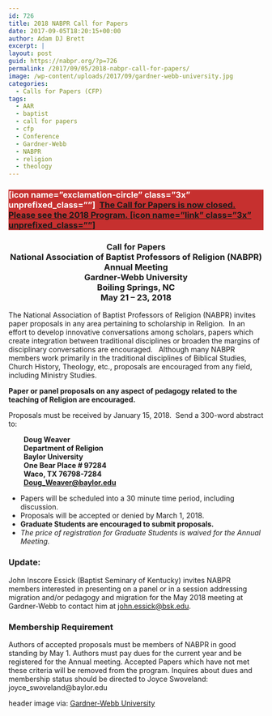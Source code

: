 ```yaml
---
id: 726
title: 2018 NABPR Call for Papers
date: 2017-09-05T18:20:15+00:00
author: Adam DJ Brett
excerpt: |
layout: post
guid: https://nabpr.org/?p=726
permalink: /2017/09/05/2018-nabpr-call-for-papers/
image: /wp-content/uploads/2017/09/gardner-webb-university.jpg
categories:
  - Calls for Papers (CFP)
tags:
  - AAR
  - baptist
  - call for papers
  - cfp
  - Conference
  - Gardner-Webb
  - NABPR
  - religion
  - theology
---
```

<h3 style="background-color: #c6302f; color: #ffffff;">
  [icon name=&#8221;exclamation-circle&#8221; class=&#8221;3x&#8221; unprefixed_class=&#8221;&#8221;]  <a href="https://nabpr.org/meeting-at-gardner-webb-program/">The Call for Papers is now closed. Please see the 2018 Program. </a><a href="https://nabpr.org/meeting-at-gardner-webb-program/">[icon name=&#8221;link&#8221; class=&#8221;3x&#8221; unprefixed_class=&#8221;&#8221;]</a>
</h3>

<h3 style="text-align: center;">
  Call for Papers<br /> National Association of Baptist Professors of Religion (NABPR)<br /> Annual Meeting<br /> Gardner-Webb University<br /> Boiling Springs, NC<br /> May 21 – 23, 2018
</h3>

The National Association of Baptist Professors of Religion (NABPR) invites paper proposals in any area pertaining to scholarship in Religion.  In an effort to develop innovative conversations among scholars, papers which create integration between traditional disciplines or broaden the margins of disciplinary conversations are encouraged.   Although many NABPR members work primarily in the traditional disciplines of Biblical Studies, Church History, Theology, etc., proposals are encouraged from any field, including Ministry Studies.

**Paper or panel proposals on any aspect of pedagogy related to the teaching of Religion are encouraged.**

Proposals must be received by January 15, 2018.  Send a 300-word abstract to:

<p style="padding-left: 30px;">
  <strong>Doug Weaver</strong><br /> <strong> Department of Religion</strong><br /> <strong> Baylor University</strong><br /> <strong> One Bear Place # 97284</strong><br /> <strong> Waco, TX 76798-7284</strong><br /> <a href="mailto:Doug_Weaver@baylor.edu"><strong> Doug_Weaver@baylor.edu</strong></a>
</p>

  * Papers will be scheduled into a 30 minute time period, including discussion.
  * Proposals will be accepted or denied by March 1, 2018.
  * **Graduate Students are encouraged to submit proposals.**
  * _The price of registration for Graduate Students is waived for the Annual Meeting._

### Update:

John Inscore Essick (Baptist Seminary of Kentucky) invites NABPR members interested in presenting on a panel or in a session addressing migration and/or pedagogy and migration for the May 2018 meeting at Gardner-Webb to contact him at <a href="mailto:john.essick@bsk.edu" target="_blank" rel="noopener noreferrer">john.essick@bsk.edu</a>.

### Membership Requirement

<p class="p1">
  Authors of accepted proposals must be members of NABPR in good standing by May 1. Authors must pay dues for the current year and be registered for the Annual meeting. Accepted Papers which have not met these criteria will be removed from the program. Inquires about dues and membership status should be directed to Joyce Swoveland: joyce_swoveland@baylor.edu
</p>

header image via: [Gardner-Webb University](http://www.gardner-webb.edu/percussion/redesign/homepage/img/banner12.jpg)